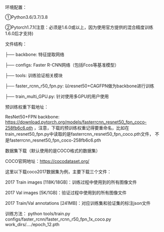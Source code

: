 环境配置：

①Python3.6/3.7/3.8

②Pytorch1.7.1(注意：必须是1.6.0或以上，因为使用官方提供的混合精度训练1.6.0后才支持)

文件结构：

├── backbone: 特征提取网络

├── configs: Faster R-CNN网络（包括Fcos等基准模型）

├── tools: 训练验证相关模块

├── faster_rcnn_r50_fpn.py: 以resnet50+CAGFPN做为backbone进行训练

├── train_multi_GPU.py: 针对使用多GPU的用户使用

预训练权重下载地址：

ResNet50+FPN backbone: https://download.pytorch.org/models/fasterrcnn_resnet50_fpn_coco-258fb6c6.pth ，注意，下载的预训练权重记得要重命名，比如在train_resnet50_fpn.py中读取的是fasterrcnn_resnet50_fpn_coco.pth文件， 不是fasterrcnn_resnet50_fpn_coco-258fb6c6.pth

数据集下载（默认使用的是COCO格式的数据集）

COCO官网地址：https://cocodataset.org/

这里以下载coco2017数据集为例，主要下载三个文件：

2017 Train images [118K/18GB]：训练过程中使用到的所有图像文件

2017 Val images [5K/1GB]：验证过程中使用到的所有图像文件

2017 Train/Val annotations [241MB]：对应训练集和验证集的标注json文件

训练方法：
python tools/train.py configs/faster_rcnn/faster_rcnn_r50_fpn_1x_coco.py work_dirs/..../epoch_12.pth


